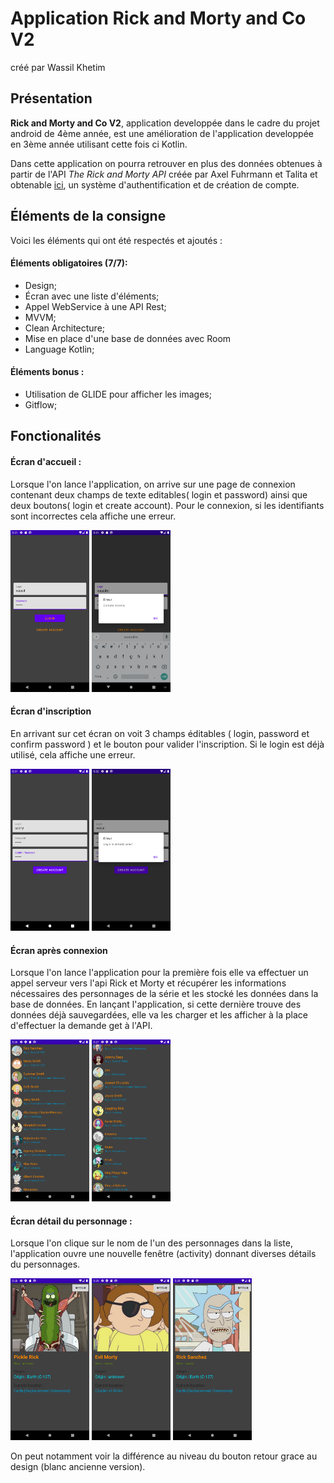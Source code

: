# Application Rick and Morty and Co V2
créé par Wassil Khetim

## Présentation

**Rick and Morty and Co V2**, application developpée dans le cadre du projet android de 4ème année, est une amélioration de l'application developpée en 3ème année utilisant cette fois ci Kotlin.

Dans cette application on pourra retrouver en plus des données obtenues à partir de l'API *The Rick and Morty API* créée par Axel Fuhrmann et Talita et obtenable [ici](https://rickandmortyapi.com/),
un système d'authentification et de création de compte.

## Éléments de la consigne

Voici les éléments qui ont été respectés et ajoutés :

#### Éléments obligatoires (7/7):

- Design;
- Écran avec une liste d'éléments;
- Appel WebService à une API Rest;
- MVVM;
- Clean Architecture;
- Mise en place d'une base de données avec Room
- Language Kotlin;

#### Éléments bonus :

- Utilisation de GLIDE pour afficher les images;
- Gitflow;

## Fonctionalités

#### Écran d'accueil :

Lorsque l'on lance l'application, on arrive sur une page de connexion contenant deux champs de texte editables( login et password) ainsi que deux boutons( login et create account).
Pour le connexion, si les identifiants sont incorrectes cela affiche une erreur.

<p float="left">
  <img src=https://github.com/Wassangota/Android3A/blob/master/Screenshots/Screenshot_1609277463.png width=25%>
  <img src=https://github.com/Wassangota/Android3A/blob/master/Screenshots/Screenshot_1609277513.png width=25%>
</p>

#### Écran d'inscription

En arrivant sur cet écran on voit 3 champs éditables ( login, password et confirm password ) et le bouton pour valider l'inscription.
Si le login est déjà utilisé, cela affiche une erreur.

<p float="left">
  <img src=https://github.com/Wassangota/Android3A/blob/master/Screenshots/Screenshot_1609277495.png width=25%>
  <img src=https://github.com/Wassangota/Android3A/blob/master/Screenshots/Screenshot_1609277544.png width=25%>
</p>

#### Écran après connexion

Lorsque l'on lance l'application pour la première fois elle va effectuer un appel serveur vers l'api Rick et Morty et récupérer les informations nécessaires des personnages de la série et les stocké les données dans la base de données. En lançant l'application, si cette dernière trouve des données déjà sauvegardées, elle va les charger et les afficher à la place d'effectuer la demande get à l'API.

<p float="left">
  <img src=https://github.com/Wassangota/Android3A/blob/master/Screenshots/Screenshot_1590081995.png width=25%>
  <img src=https://github.com/Wassangota/Android3A/blob/master/Screenshots/Screenshot_1590082067.png width=25%>
</p>

#### Écran détail du personnage :

Lorsque l'on clique sur le nom de l'un des personnages dans la liste, l'application ouvre une nouvelle fenêtre (activity) donnant diverses détails du personnages.

<p float="left">
  <img src=https://github.com/Wassangota/Android3A/blob/master/Screenshots/Screenshot_1590082126.png width=25%>
  <img src=https://github.com/Wassangota/Android3A/blob/master/Screenshots/Screenshot_1590082151.png width=25%>
  <img src=https://github.com/Wassangota/Android3A/blob/master/Screenshots/Screenshot_1590082160.png width=25%>
</p>

On peut notamment voir la différence au niveau du bouton retour grace au design (blanc ancienne version).
